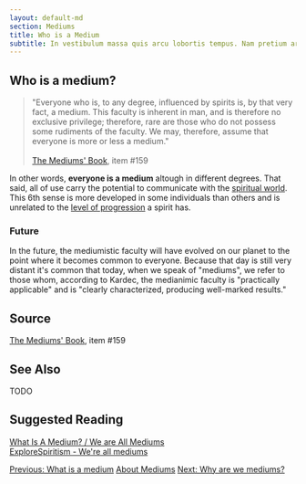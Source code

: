 ```yaml
---
layout: default-md
section: Mediums
title: Who is a Medium
subtitle: In vestibulum massa quis arcu lobortis tempus. Nam pretium arcu in odio vulputate luctus.
---
```


## Who is a medium?
> "Everyone who is, to any degree, influenced by spirits is, by that very fact, a medium.  This faculty is inherent in man, and is therefore no exclusive privilege;  therefore, rare are those who do not possess some rudiments of the faculty.  We may, therefore, assume that everyone is more or less a medium." <br> <br>
> [The Mediums' Book](/books/allan-kaderc/mediums-book), item #159  

In other words, **everyone is a medium** altough in different degrees. That said, all of use carry the potential to communicate with the [spiritual world](/about/spiritual-world). This 6th sense is more developed in some individuals than others and is unrelated to the [level of progression](/about/spiritual-progression) a spirit has.


### Future
In the future, the mediumistic faculty will have evolved on our planet to the point where it becomes common to everyone. Because that day is still very distant it's common that today, when we speak of "mediums", we refer to those whom, according to Kardec, the medianimic faculty is "practically applicable" and is "clearly characterized, producing well-marked results." 


## Source
[The Mediums' Book](/books/allan-kaderc/mediums-book), item #159  


## See Also
TODO


## Suggested Reading
[What Is A Medium? / We are All Mediums](http://www.sgny.org/spiritism-guide/mediumship/a-medium/)  
[ExploreSpiritism - We're all mediums](http://www.explorespiritism.com/Science_Mediumship_We're%20All_Intro.htm)  


<a href="about" class="button">Previous: What is a medium</a>
<a href="./" class="button special">About Mediums</a>
<a href="why" class="button">Next: Why are we mediums?</a>


